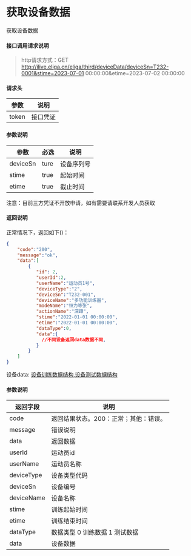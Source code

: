 # 获取设备数据

获取设备数据

#### 接口调用请求说明

>http请求方式：GET http://ilive.eliga.cn/eliga/third/deviceData/deviceSn=T232-0001&stime=2023-07-01 00:00:00&etime=2023-07-02 00:00:00

#### 请求头

| 参数  | 说明                                    |
|------|-----------------------------------------|
| token |    接口凭证                   |

#### 参数说明

| 参数 | 必选  | 说明                                    |
|------|------|-----------------------------------------|
| deviceSn | ture  | 设备序列号                      |
| stime | true  | 起始时间    |
| etime | true  | 截止时间     |

注意：目前三方凭证不开放申请，如有需要请联系开发人员获取

#### 返回说明

正常情况下，返回如下()：
```json
{
    "code":"200",
    "message":"ok",
    "data":[
        {
           "id": 2,
           "userId":2,
           "userName":"运动员1号",
           "deviceType":"2",
           "deviceSn":"T232-001",
           "deviceName":"多功能训练器", 
           "modeName":"恒力等张",
           "actionName":"深蹲",
           "stime":"2022-01-01 00:00:00", 
           "etime":"2022-01-01 00:00:00",
           "dataType":0,
           "data":{
             //不同设备返回data数据不同,
           }   
        }
    ]
}
```
设备data: [设备训练数据结构](/third/deviceDataJson.html),[设备测试数据结构](/third/deviceTestDataJson.html)

#### 参数说明

| 返回字段 | 说明                             |
|---------|----------------------------------|
| code    | 返回结果状态。200：正常；其他：错误。|
| message | 错误说明                        |
| data    | 返回数据                        |
| userId      | 运动员id                       |
| userName    | 运动员名称                      |
| deviceType    | 设备类型代码                  |
| deviceSn    | 设备编号                      |
| deviceName    | 设备名称                      |
| stime   | 训练起始时间                        |
| etime   | 训练结束时间                        |
| dataType   | 数据类型 0 训练数据 1 测试数据                        |
| data   | 设备数据                        |

